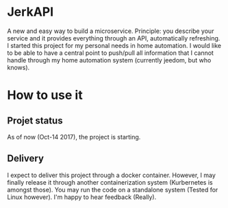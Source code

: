 <H1>JerkAPI</H1>
A new and easy way to build a microservice.
Principle: you describe your service and it provides everything through an API, automatically refreshing.
I started this project for my personal needs in home automation. I would like to be able to have a central point to push/pull all information that I cannot handle through my home automation system (currently jeedom, but who knows).

<H1>How to use it</H1>
<H2>Projet status</H2>
As of now (Oct-14 2017), the project is starting.

<H2>Delivery</H2>
I expect to deliver this project through a docker container. However, I may finally release it through another containerization system (Kurbernetes is amongst those).
You may run the code on a standalone system (Tested for Linux however). I'm happy to hear feedback (Really).
